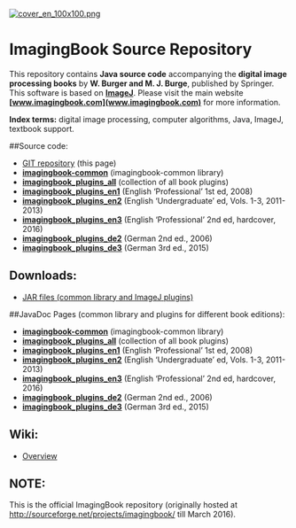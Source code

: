 [![cover_en_100x100.png](https://bitbucket.org/repo/8Gjapq/images/1753759858-cover_en_100x100.png)](http://www.imagingbook.com)


# ImagingBook Source Repository

This repository contains **Java source code** accompanying the 
**digital image processing books** by **W. Burger and M. J. Burge**, 
published by Springer. This software is based on **[ImageJ](http://rsbweb.nih.gov/ij/index.html)**.
Please visit the main website **[www.imagingbook.com](www.imagingbook.com)** for more information.

**Index terms:** digital image processing, computer algorithms, Java, ImageJ, textbook support.

##Source code:

* [GIT repository](https://bitbucket.org/imagingbook/imagingbook-public) (this page)
* **[imagingbook-common](https://bitbucket.org/imagingbook/imagingbook-common)** (imagingbook-common library)
* **[imagingbook_plugins_all](https://bitbucket.org/imagingbook/imagingbook-plugins-all)** (collection of all book plugins)
* **[imagingbook_plugins_en1](https://bitbucket.org/imagingbook/imagingbook-plugins-en1)** (English ‘Professional’ 1st ed, 2008)
* **[imagingbook_plugins_en2](https://bitbucket.org/imagingbook/imagingbook-plugins-en2)** (English ‘Undergraduate’ ed, Vols. 1-3, 2011-2013)
* **[imagingbook_plugins_en3](https://bitbucket.org/imagingbook/imagingbook-plugins-en3)** (English ‘Professional’ 2nd ed, hardcover, 2016)
* **[imagingbook_plugins_de2](https://bitbucket.org/imagingbook/imagingbook-plugins-de2)** (German 2nd ed., 2006)
* **[imagingbook_plugins_de3](https://bitbucket.org/imagingbook/imagingbook-plugins-de3)** (German 3rd ed., 2015)



## Downloads:

* [JAR files (common library and ImageJ plugins)](https://bitbucket.org/imagingbook/imagingbook-public/downloads)


##JavaDoc Pages (common library and plugins for different book editions):

* **[imagingbook-common](http://imagingbook.bitbucket.org/javadoc/imagingbook-common)** (imagingbook-common library)
* **[imagingbook_plugins_all](http://imagingbook.bitbucket.org/javadoc/imagingbook_plugins_all)** (collection of all book plugins)
* **[imagingbook_plugins_en1](http://imagingbook.bitbucket.org/javadoc/imagingbook_plugins_en1)** (English ‘Professional’ 1st ed, 2008)
* **[imagingbook_plugins_en2](http://imagingbook.bitbucket.org/javadoc/imagingbook_plugins_en2)** (English ‘Undergraduate’ ed, Vols. 1-3, 2011-2013)
* **[imagingbook_plugins_en3](http://imagingbook.bitbucket.org/javadoc/imagingbook_plugins_en3)** (English ‘Professional’ 2nd ed, hardcover, 2016)
* **[imagingbook_plugins_de2](http://imagingbook.bitbucket.org/javadoc/imagingbook_plugins_de2)** (German 2nd ed., 2006)
* **[imagingbook_plugins_de3](http://imagingbook.bitbucket.org/javadoc/imagingbook_plugins_de3)** (German 3rd ed., 2015)

## Wiki:

* [Overview](https://bitbucket.org/imagingbook/imagingbook-public/wiki/browse/)



## NOTE:

This is the official ImagingBook repository (originally hosted at http://sourceforge.net/projects/imagingbook/ till March 2016).